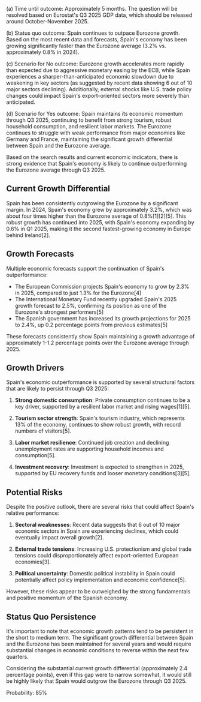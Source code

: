 (a) Time until outcome: Approximately 5 months. The question will be resolved based on Eurostat's Q3 2025 GDP data, which should be released around October-November 2025.

(b) Status quo outcome: Spain continues to outpace Eurozone growth. Based on the most recent data and forecasts, Spain's economy has been growing significantly faster than the Eurozone average (3.2% vs. approximately 0.8% in 2024).

(c) Scenario for No outcome: Eurozone growth accelerates more rapidly than expected due to aggressive monetary easing by the ECB, while Spain experiences a sharper-than-anticipated economic slowdown due to weakening in key sectors (as suggested by recent data showing 6 out of 10 major sectors declining). Additionally, external shocks like U.S. trade policy changes could impact Spain's export-oriented sectors more severely than anticipated.

(d) Scenario for Yes outcome: Spain maintains its economic momentum through Q3 2025, continuing to benefit from strong tourism, robust household consumption, and resilient labor markets. The Eurozone continues to struggle with weak performance from major economies like Germany and France, maintaining the significant growth differential between Spain and the Eurozone average.

Based on the search results and current economic indicators, there is strong evidence that Spain's economy is likely to continue outperforming the Eurozone average through Q3 2025.

## Current Growth Differential

Spain has been consistently outgrowing the Eurozone by a significant margin. In 2024, Spain's economy grew by approximately 3.2%, which was about four times higher than the Eurozone average of 0.8%[1][2][5]. This robust growth has continued into 2025, with Spain's economy expanding by 0.6% in Q1 2025, making it the second fastest-growing economy in Europe behind Ireland[2].

## Growth Forecasts

Multiple economic forecasts support the continuation of Spain's outperformance:

- The European Commission projects Spain's economy to grow by 2.3% in 2025, compared to just 1.3% for the Eurozone[4]
- The International Monetary Fund recently upgraded Spain's 2025 growth forecast to 2.5%, confirming its position as one of the Eurozone's strongest performers[5]
- The Spanish government has increased its growth projections for 2025 to 2.4%, up 0.2 percentage points from previous estimates[5]

These forecasts consistently show Spain maintaining a growth advantage of approximately 1-1.2 percentage points over the Eurozone average through 2025.

## Growth Drivers

Spain's economic outperformance is supported by several structural factors that are likely to persist through Q3 2025:

1. **Strong domestic consumption**: Private consumption continues to be a key driver, supported by a resilient labor market and rising wages[1][5].

2. **Tourism sector strength**: Spain's tourism industry, which represents 13% of the economy, continues to show robust growth, with record numbers of visitors[5].

3. **Labor market resilience**: Continued job creation and declining unemployment rates are supporting household incomes and consumption[5].

4. **Investment recovery**: Investment is expected to strengthen in 2025, supported by EU recovery funds and looser monetary conditions[3][5].

## Potential Risks

Despite the positive outlook, there are several risks that could affect Spain's relative performance:

1. **Sectoral weaknesses**: Recent data suggests that 6 out of 10 major economic sectors in Spain are experiencing declines, which could eventually impact overall growth[2].

2. **External trade tensions**: Increasing U.S. protectionism and global trade tensions could disproportionately affect export-oriented European economies[3].

3. **Political uncertainty**: Domestic political instability in Spain could potentially affect policy implementation and economic confidence[5].

However, these risks appear to be outweighed by the strong fundamentals and positive momentum of the Spanish economy.

## Status Quo Persistence

It's important to note that economic growth patterns tend to be persistent in the short to medium term. The significant growth differential between Spain and the Eurozone has been maintained for several years and would require substantial changes in economic conditions to reverse within the next few quarters.

Considering the substantial current growth differential (approximately 2.4 percentage points), even if this gap were to narrow somewhat, it would still be highly likely that Spain would outgrow the Eurozone through Q3 2025.

Probability: 85%